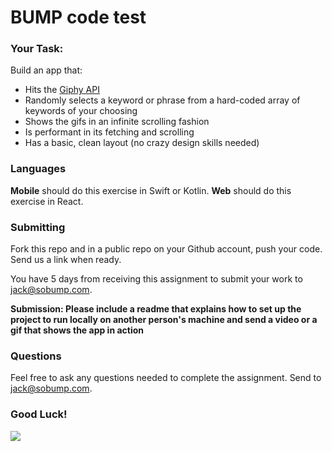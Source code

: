 # BUMP code test

### Your Task: 

Build an app that: 

* Hits the [Giphy API](https://developers.giphy.com/docs/)
* Randomly selects a keyword or phrase from a hard-coded array of keywords of your choosing
* Shows the gifs in an infinite scrolling fashion
* Is performant in its fetching and scrolling
* Has a basic, clean layout (no crazy design skills needed)

### Languages 

**Mobile** should do this exercise in Swift or Kotlin. **Web** should do this exercise in React.

### Submitting

Fork this repo and in a public repo on your Github account, push your code.  Send us a link when ready.

You have 5 days from receiving this assignment to submit your work to [jack@sobump.com](mailto:jack@sobump.com).

**Submission: Please include a readme that explains how to set up the project to run locally on another person's machine and send a video or a gif that shows the app in action**

### Questions

Feel free to ask any questions needed to complete the assignment. Send to [jack@sobump.com](mailto:jack@sobump.com).

### Good Luck!

![](https://media3.giphy.com/media/3o6ZtaO9BZHcOjmErm/giphy.gif)
